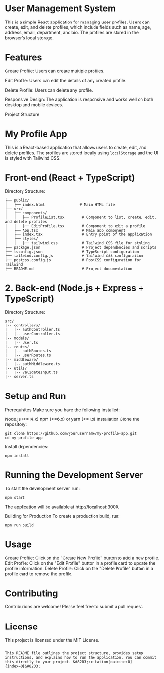 # User Management System

This is a simple React application for managing user profiles. Users can create, edit, and delete profiles, which include fields such as name, age, address, email, department, and bio. The profiles are stored in the browser's local storage.

# Features

Create Profile: Users can create multiple profiles.

Edit Profile: Users can edit the details of any created profile.

Delete Profile: Users can delete any profile.

Responsive Design: The application is responsive and works well on both desktop and mobile devices.

Project Structure

# My Profile App

This is a React-based application that allows users to create, edit, and delete profiles. The profiles are stored locally using `localStorage` and the UI is styled with Tailwind CSS.

# Front-end (React + TypeScript)
Directory Structure:

```plaintext
├── public/
│   ├── index.html                # Main HTML file
├── src/
│   ├── components/
│   │   ├── ProfileList.tsx        # Component to list, create, edit, and delete profiles
│   │   ├── EditProfile.tsx        # Component to edit a profile
│   ├── App.tsx                    # Main app component
│   ├── index.tsx                  # Entry point of the application
│   ├── styles/
│   │   ├── tailwind.css           # Tailwind CSS file for styling
├── package.json                   # Project dependencies and scripts
├── tsconfig.json                  # TypeScript configuration
├── tailwind.config.js             # Tailwind CSS configuration
├── postcss.config.js              # PostCSS configuration for Tailwind
├── README.md                      # Project documentation
```

# 2. Back-end (Node.js + Express + TypeScript)
Directory Structure:

```
src/
|-- controllers/
|   |-- authController.ts
|   |-- userController.ts
|-- models/
|   |-- User.ts
|-- routes/
|   |-- authRoutes.ts
|   |-- userRoutes.ts
|-- middleware/
|   |-- authMiddleware.ts
|-- utils/
|   |-- validateInput.ts
|-- server.ts
```
# Setup and Run
Prerequisites
Make sure you have the following installed:

Node.js (>=14.x)
npm (>=6.x) or yarn (>=1.x)
Installation
Clone the repository:
```
git clone https://github.com/yourusername/my-profile-app.git
cd my-profile-app
```
Install dependencies:
```
npm install
```
# Running the Development Server
To start the development server, run:
```
npm start
```
The application will be available at http://localhost:3000.

Building for Production
To create a production build, run:
```
npm run build

```
# Usage
Create Profile: Click on the "Create New Profile" button to add a new profile.
Edit Profile: Click on the "Edit Profile" button in a profile card to update the profile information.
Delete Profile: Click on the "Delete Profile" button in a profile card to remove the profile.
# Contributing
Contributions are welcome! Please feel free to submit a pull request.

# License
This project is licensed under the MIT License.
```

This README file outlines the project structure, provides setup instructions, and explains how to run the application. You can commit this directly to your project. &#8203;:citation[oaicite:0]{index=0}&#8203;
```
<h1 style="text-align: center; display: flex; justify-content: center; align-items: center; height: 100vh;">
    Happy Coding! 🤝
</h1>

